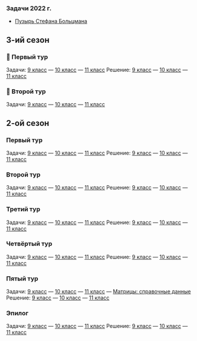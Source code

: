 ### Задачи 2022 г.
- [Пузырь Стефана Больцмана](../lprcup-files/Задача_Пузырь_Стефана_Больцмана.pdf)

## 3-ий сезон
### 🎉 Первый тур
<a>Задачи: </a>[9 класс](../lprcup-files/09.s03.e01_ru.pdf)<a> — </a>[10 класс](../lprcup-files/10.s03.e01_ru.pdf)<a> — </a>[11 класс](../lprcup-files/11.s03.e01_ru.pdf)
<a>Решение: </a>[9 класс](../lprcup-files/09.s03.e01_sol_ru.pdf)<a> — </a>[10 класс](../lprcup-files/10.s03.e01_sol_ru.pdf)<a> — </a>[11 класс](../lprcup-files/11.s03.e01_sol_ru.pdf)

### 🎉 Второй тур
<a>Задачи: </a>[9 класс](../lprcup-files/09.s03.e02_ru.pdf)<a> — </a>[10 класс](../lprcup-files/10.s03.e02_ru.pdf)<a> — </a>[11 класс](../lprcup-files/11.s03.e02_ru.pdf)
<!-- <a>Решение: </a>[9 класс](../lprcup-files/09.s03.e01_sol_ru.pdf)<a> — </a>[10 класс](../lprcup-files/10.s03.e01_sol_ru.pdf)<a> — </a>[11 класс](../lprcup-files/11.s03.e01_sol_ru.pdf) -->

## 2-ой сезон
### Первый тур
<a>Задачи: </a>[9 класс](../lprcup-files/09.s02.e01_ru.pdf)<a> — </a>[10 класс](../lprcup-files/10.s02.e01_ru.pdf)<a> — </a>[11 класс](../lprcup-files/11.s02.e01_ru.pdf)
<a>Решение: </a>[9 класс](../lprcup-files/09.s02.e01_sol_ru.pdf)<a> — </a>[10 класс](../lprcup-files/10.s02.e01_sol_ru.pdf)<a> — </a>[11 класс](../lprcup-files/11.s02.e01_sol_ru.pdf)

### Второй тур
<a>Задачи: </a>[9 класс](../lprcup-files/09.s02.e02_ru.pdf)<a> — </a>[10 класс](../lprcup-files/10.s02.e02_ru.pdf)<a> — </a>[11 класс](../lprcup-files/11.s02.e02_ru.pdf)
<a>Решение: </a>[9 класс](../lprcup-files/09.s02.e02_sol_ru.pdf)<a> — </a>[10 класс](../lprcup-files/10.s02.e02_sol_ru.pdf)<a> — </a>[11 класс](../lprcup-files/11.s02.e02_sol_ru.pdf)

### Третий тур
<a>Задачи: </a>[9 класс](../lprcup-files/09.s02.e03_ru.pdf)<a> — </a>[10 класс](../lprcup-files/10.s02.e03_ru.pdf)<a> — </a>[11 класс](../lprcup-files/11.s02.e03_ru.pdf)
<a>Решение: </a>[9 класс](../lprcup-files/09.s02.e03_sol_ru.pdf)<a> — </a>[10 класс](../lprcup-files/10.s02.e03_sol_ru.pdf)<a> — </a>[11 класс](../lprcup-files/11.s02.e03_sol_ru.pdf)

### Четвёртый тур
<a>Задачи: </a>[9 класс](../lprcup-files/09.s02.e04_ru.pdf)<a> — </a>[10 класс](../lprcup-files/10.s02.e04_ru.pdf)<a> — </a>[11 класс](../lprcup-files/11.s02.e04_ru.pdf)
<a>Решение: </a>[9 класс](../lprcup-files/09.s02.e04_sol_ru.pdf)<a> — </a>[10 класс](../lprcup-files/10.s02.e04_sol_ru.pdf)<a> — </a>[11 класс](../lprcup-files/11.s02.e04_sol_ru.pdf)

### Пятый тур
<a>Задачи: </a>[9 класс](../lprcup-files/09.s02.e05_ru.pdf)<a> — </a>[10 класс](../lprcup-files/10.s02.e05_ru.pdf)<a> — </a>[11 класс](../lprcup-files/11.s02.e05_ru.pdf)<a> — </a>[Матрицы: справочные данные](../lprcup-files/Matrices.s02.e05_ru.pdf)
<a>Решение: </a>[9 класс](../lprcup-files/09.s02.e05_sol_ru.pdf)<a> — </a>[10 класс](../lprcup-files/10.s02.e05_sol_ru.pdf)<a> — </a>[11 класс](../lprcup-files/11.s02.e05_sol_ru.pdf)

### Эпилог
<a>Задачи: </a>[9 класс](../lprcup-files/09.s02.epilogue_ru.pdf)<a> — </a>[10 класс](../lprcup-files/10.s02.epilogue_ru.pdf)<a> — </a>[11 класс](../lprcup-files/11.s02.epilogue_ru.pdf)
<a>Решение: </a>[9 класс](../lprcup-files/09.s02.epilogue_sol_ru.pdf)<a> — </a>[10 класс](../lprcup-files/10.s02.epilogue_sol_ru.pdf)<a> — </a>[11 класс](../lprcup-files/11.s02.epilogue_sol_ru.pdf)